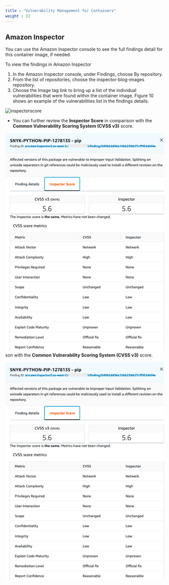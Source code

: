 ```yaml
---
title : "Vulnerability Management for Containers"
weight : 22
---
```


## Amazon Inspector
You can use the Amazon Inspector console to see the full findings detail for this container image, if needed.

To view the findings in Amazon Inspector

1. In the Amazon Inspector console, under Findings, choose By repository.
2. From the list of repositories, choose the inspector-blog-images repository.
3. Choose the Image tag link to bring up a list of the individual vulnerabilities that were found within the container image. Figure 10 shows an example of the vulnerabilities list in the findings details. 


![inspectorscore](images/image-security/devsecops-inspector/inspector-findings.png)


* You can further review the **Inspector Score** in comparison with the **Common Vulnerability Scoring System (CVSS v3)** score.

![inspectorscore](/static/images/image-security/manage-image-cve-with-inspector/inspectorscore.png)son with the **Common Vulnerability Scoring System (CVSS v3)** score.

![inspectorscore](/static/images/image-security/manage-image-cve-with-inspector/inspectorscore.png)